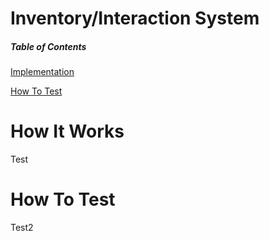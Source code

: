 # Inventory/Interaction System

##### Table of Contents  

[Implementation](#how-it-works)

[How To Test](#how-to-test)

# How It Works
Test

# How To Test
Test2
